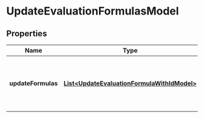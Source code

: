 

# UpdateEvaluationFormulasModel


## Properties

| Name | Type | Description | Notes |
|------------ | ------------- | ------------- | -------------|
|**updateFormulas** | [**List&lt;UpdateEvaluationFormulaWithIdModel&gt;**](UpdateEvaluationFormulaWithIdModel.md) | Evaluation descriptors of each updated Feature Flag and Setting. |  [optional] |



